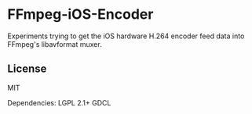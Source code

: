 # FFmpeg-iOS-Encoder

Experiments trying to get the iOS hardware H.264 encoder feed data into FFmpeg's libavformat muxer.

## License

MIT

Dependencies:
LGPL 2.1+
GDCL